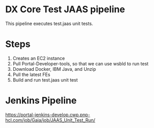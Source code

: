 # DX Core Test JAAS pipeline

This pipeline executes test.jaas unit tests.

# Steps

1. Creates an EC2 instance
2. Pull Portal-Developer-tools, so that we can use wsbld to run test
3. Download Docker, IBM Java, and Unzip
4. Pull the latest FEs
5. Build and run test.jaas unit test

# Jenkins Pipeline

https://portal-jenkins-develop.cwp.pnp-hcl.com/job/Gaia/job/JAAS_Unit_Test_Run/